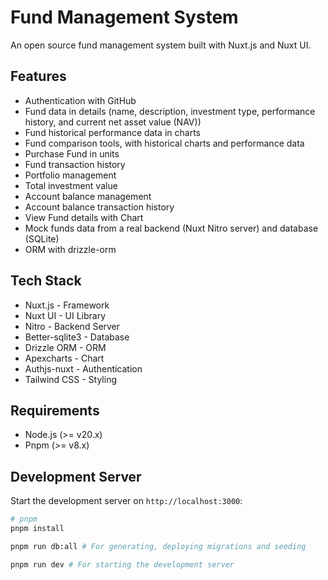 # Fund Management System

An open source fund management system built with Nuxt.js and Nuxt UI.

## Features

- Authentication with GitHub
- Fund data in details (name, description, investment type, performance history, and current net asset value (NAV))
- Fund historical performance data in charts
- Fund comparison tools, with historical charts and performance data
- Purchase Fund in units
- Fund transaction history
- Portfolio management
- Total investment value
- Account balance management
- Account balance transaction history
- View Fund details with Chart
- Mock funds data from a real backend (Nuxt Nitro server) and database (SQLite)
- ORM with drizzle-orm

## Tech Stack

- Nuxt.js - Framework
- Nuxt UI - UI Library
- Nitro - Backend Server
- Better-sqlite3 - Database
- Drizzle ORM - ORM
- Apexcharts - Chart
- Authjs-nuxt - Authentication
- Tailwind CSS - Styling

## Requirements

- Node.js (>= v20.x)
- Pnpm (>= v8.x)

## Development Server

Start the development server on `http://localhost:3000`:

```bash
# pnpm
pnpm install

pnpm run db:all # For generating, deploying migrations and seeding

pnpm run dev # For starting the development server

```
